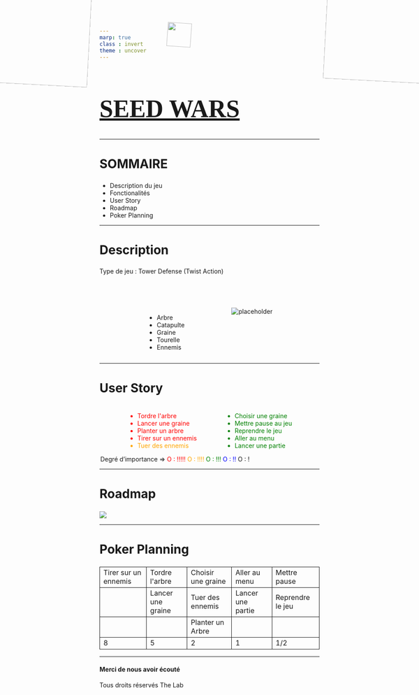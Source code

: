 ```yaml
---
marp: true
class : invert
theme : uncover
---
```


<style>
    @font-face {
        font-family: "Game";
        src: url(fonts/Games.woof);
    }

    @keyframes rotate {
        to{ transform: rotate(360deg);}
    }

    .flower {
        width: 400px;
        position: absolute;
        top: -210px;
        animation: rotate 4s linear infinite;
    }

    .flower-l {
        left: -190px;
    }

    .flower-r {
        right: -190px;
    }

    h1 {
        font-size: 400%;
        text-decoration: underline;
        font-family: 'Game';
    }
    h2{
        font-size: 200%;
    }
    .type-desc {
        margin-bottom: 75px;
    }
    .col-2 {
        display: flex;
        justify-content: space-evenly;
    }

    .red {
        color: red;
    }
    .green {
        color: green;
    }
    .blue {
        color: blue;
    }
    .orange {
        color: orange;
    }

    td {
        border: 1px solid;
    }

    .poker {
        width: 55px;
        position: absolute;
        top: 52px;
        left: 383px;
        animation: rotate 3s linear infinite
    }



    



</style>


<img class="flower flower-l" src="assets/flower.png">
<img class="flower flower-r" src="assets/flower.png">
<h1>
SEED WARS
</h1>

---

<h2>
SOMMAIRE
</h2>

- Description du jeu
- Fonctionalités
- User Story
- Roadmap
- Poker Planning

---

<h2>
Description
</h2>
<div class="type-desc">
    Type de jeu : Tower Defense (Twist Action)
</div>
<div class="col-2">
    <div class="col-l">
        <div class="gameplay">
            <ul>
                <li>Arbre
                <li>Catapulte
                <li>Graine
                <li>Tourelle
                <li>Ennemis
            </ul>
        </div>
    </div>
    <div class="col-r">
        <img src="assets/graines.jpg" alt="placeholder">
    </div>
</div>

---

<h2>
User Story
</h2>
<div class="col-2">
    <ul>
        <li class="red">
            Tordre l'arbre
        </li>
        <li class="red">
            Lancer une graine
        </li>
        <li class="red">
            Planter un arbre
        </li>
        <li class="red">
            Tirer sur un ennemis
        </li>
        <li class="orange">
            Tuer des ennemis
        </li>
    </ul>
    <ul>
        <li class="green">
            Choisir une graine
        </li>
        <li class="green">
            Mettre pause au jeu
        </li>
        <li class="green">
            Reprendre le jeu
        </li>
        <li class="green">
            Aller au menu
        </li>
        <li class="green">
            Lancer une partie
        </li>
    </ul>
</div>
<legend>
    Degré d’importance => <span class="red"> O : !!!!!</span><span class="orange"> O : !!!!</span><span class="green"> O : !!!</span><span class="blue"> O : !!</span> O : !
</legend>

---

<h2>
    Roadmap
</h2>
<img src="assets/roadmap.png">

---

<img class="poker" src="assets/jeton-poker.png">
<h2>
    Poker Planning
</h2>
<div>
    <table>
        <tbody>
            <tr>
              <td>Tirer sur un ennemis</td>
              <td>Tordre l'arbre</td>
              <td>Choisir une graine</td>
              <td>Aller au menu</td>
              <td>Mettre pause</td>
            </tr>
            <tr>
              <td></td>
              <td>Lancer une graine</td>
              <td>Tuer des ennemis</td>
              <td>Lancer une partie</td>
              <td>Reprendre le jeu</td>
            </tr>
            <tr>
                <td></td>
                <td></td>
                <td>Planter un Arbre</td>
                <td></td>
                <td></td>
            </tr>
            <tr>
                <td>8</td>
                <td>5</td>
                <td>2</td>
                <td>1</td>
                <td>1/2</td>
            </tr>
        </tbody>
    </table>
</div>

---

<h4>
    Merci de nous avoir écouté
</h4>

<footer>
    Tous droits réservés The Lab
</footer>

